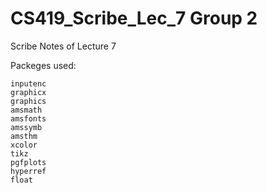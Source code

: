 # CS419_Scribe_Lec_7 Group 2
Scribe Notes of Lecture 7

Packeges used:
```
inputenc
graphicx
graphics
amsmath
amsfonts
amssymb
amsthm
xcolor
tikz
pgfplots
hyperref
float
```
